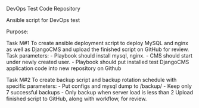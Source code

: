 DevOps Test Code Repository

Ansible script for DevOps test

Purpose: 

Task M#1
To create ansible deployment script to deploy MySQL and nginx as well as DjangoCMS and upload the finished script on GitHub for review.
Task parameters:
	- Playbook should install mysql, nginx.
	- CMS should start under newly created user.
	- Playbook should put installed test DjangoCMS application code into new repository on Github

Task M#2
To create backup script and backup rotation schedule with specific parameters:
	- Put configs and mysql dump to /backup/
	- Keep only 7 successful backups
	- Only backup when server load is less than 2
Upload finished script to GitHub, along with workflow, for review.
